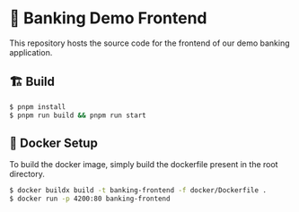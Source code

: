 # 🏦 Banking Demo Frontend

This repository hosts the source code for the frontend of our demo banking application.

## 🏗️ Build

``` bash
$ pnpm install
$ pnpm run build && pnpm run start
```

## 🐋 Docker Setup

To build the docker image, simply build the dockerfile present in the root directory.

```bash
$ docker buildx build -t banking-frontend -f docker/Dockerfile .
$ docker run -p 4200:80 banking-frontend
```

